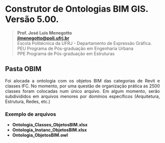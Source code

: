 # Construtor de Ontologias BIM GIS. Versão 5.00.
>**Prof. José Luis Menegotto**<br>
>**jlmenegotto@poli.ufrj.br**<br>
>Escola Politécnica da UFRJ - Departamento de Expressão Gráfica.<br>
>PEU Programa de Pós-graduação em Engenharia Urbana<br>
>PPE Programa de Pós-graduação em Estruturas<br>

## Pasta OBIM 

<p align="justify">Foi alocada a ontologia com os objetos BIM das categorias de Revit e classes IFC. No momento, por uma questão de organização prática as 2500 classes foram colocadas num único arquivo.  
Em algum momento, serão subdivididos em arquivos menores por domínios específicos (Arquitetura, Estrutura, Redes, etc.)<br></b></p>

### Exemplo de arquivos

  * **Ontologia_Classes_ObjetosBIM.xlsx**
  * **Ontologia_Instanc_ObjetosBIM.xlsx**
  * **Ontologia_ObjetosBIM.owl**
